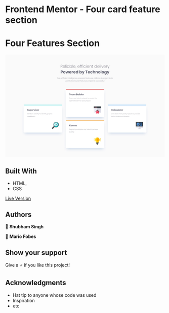 # Frontend Mentor - Four card feature section



# Four Features Section


![screenshot](https://github.com/shubhsk88/four-features-section/blob/master/design/desktop-design.jpg)

## Built With

- HTML,
- CSS

 [Live Version](https://rawcdn.githack.com/shubhsk88/four-features-section/216f11ba4f6a7341d6446c817e10b74bda1e6c18/index.html)


## Authors

👤 **Shubham Singh**

👤 **Mario Fobes**



## Show your support

Give a ⭐️ if you like this project!

## Acknowledgments

- Hat tip to anyone whose code was used
- Inspiration
- etc
